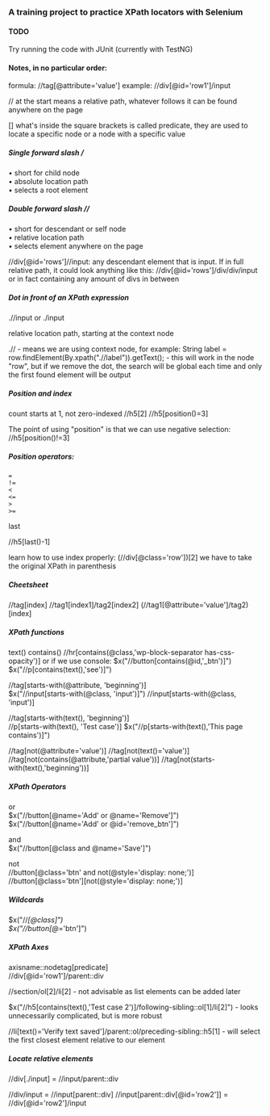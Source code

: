 ### A training project to practice XPath locators with Selenium

#### TODO
Try running the code with JUnit (currently with TestNG)

#### Notes, in no particular order:

formula: //tag[@attribute='value']
example: //div[@id='row1']/input

// at the start means a relative path, whatever follows it can be found anywhere on the page

[] what's inside the square brackets is called predicate, they are used to locate a specific node or a node with a specific value

##### Single forward slash /  
• short for child node  
• absolute location path  
• selects a root element  


##### Double forward slash //

• short for descendant or self node  
• relative location path  
• selects element anywhere on the page  

//div[@id='rows']//input: any descendant element that is input. If in full relative path, it could look anything like this:
//div[@id='rows']/div/div/input or in fact containing any amount of divs in between

##### Dot in front of an XPath expression

.//input or ./input

relative location path, starting at the context node

.// - means we are using context node, for example:
String label = row.findElement(By.xpath(".//label")).getText(); - this will work in the node "row", but if we remove the dot, the search will be global each time and only the first found element will be output

##### Position and index

count starts at 1, not zero-indexed
//h5[2]
//h5[position()=3]

The point of using "position" is that we can use negative selection:
//h5[position()!=3]

##### Position operators:
    =  
    !=  
    <  
    <=  
    >  
    >=  

last

//h5[last()-1]

learn how to use index properly:
(//div[@class='row'])[2]
we have to take the original XPath in parenthesis

##### Cheetsheet
//tag[index]
//tag1[index1]/tag2[index2]
(//tag1[@attribute='value']/tag2)[index]

##### XPath functions
text()
contains()
    //hr[contains(@class,'wp-block-separator has-css-opacity')]
or if we use console:
    $x("//button[contains(@id,'_btn')]")
    $x("//p[contains(text(),'see')]")

//tag[starts-with(@attribute, 'beginning')]  
    $x("//input[starts-with(@class, 'input')]") 
    //input[starts-with(@class, 'input')]

//tag[starts-with(text(), 'beginning')]  
    //p[starts-with(text(), 'Test case')]
    $x("//p[starts-with(text(),'This page contains')]")

//tag[not(@attribute='value')]
    //tag[not(text()='value')]
//tag[not(contains(@attribute,'partial value'))]
    //tag[not(starts-with(text(),'beginning'))]

##### XPath Operators

or  
$x("//button[@name='Add' or @name='Remove']")
$x("//button[@name='Add' or @id='remove_btn']")

and  
$x("//button[@class and @name='Save']")

not  
//button[@class='btn' and not(@style='display: none;')]
//button[@class='btn'][not(@style='display: none;')]

##### Wildcards

$x("//*[@class]")  
$x("//button[@*='btn']")

##### XPath Axes

axisname::nodetag[predicate]  
//div[@id='row1']/parent::div  

[//]: # (not advisable↓)
//section/ol[2]/li[2] - not advisable as list elements can be added later

$x("//h5[contains(text(),'Test case 2')]/following-sibling::ol[1]/li[2]") - looks unnecessarily complicated, but is more robust

//li[text()='Verify text saved']/parent::ol/preceding-sibling::h5[1] - will select the first closest element relative to our element

##### Locate relative elements
//div[./input] = //input/parent::div

//div/input = //input[parent::div] 
//input[parent::div[@id='row2']] = //div[@id='row2']/input

